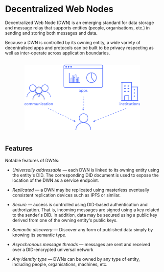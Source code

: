 # Decentralized Web Nodes

Decentralized Web Node (DWN) is an emerging standard for data storage and message relay that
supports entities (people, organisations, etc.) in sending and storing both messages and data.

Because a DWN is controlled by its owning entity, a wide variety of decentralised apps and protocols
can be built to be privacy respecting as well as inter-operate across application boundaries.

<div style="padding:1rem;text-align:center;">
    <img src="../images/dwn.svg" alt="decentralized web node" style="width:80%;max-width:500px"/>
</div>

## Features

Notable features of DWNs:

- *Universally addressable* — each DWN is linked to its owning entity using the entity's DID. The 
corresponding DID document is used to expose the location of the DWN as a service endpoint.

- *Replicated* — a DWN may be replicated using masterless eventually consistent replication devices
such as IPFS or similar.

- *Secure* — access is controlled using DID-based authentication and authorization. That is, incoming
messages are signed using a key related to the sender's DID. In addition, data may be secured using
a public key derived from one of the owning entity's public keys.

- *Semantic discovery* — Discover any form of published data simply by knowing its semantic type.

- *Asynchronous message threads* — messages are sent and received over a DID-encrypted universal 
network

- *Any identity type* — DWNs can be owned by any type of entity, including people, organisations,
machines, etc.